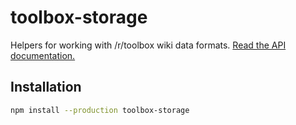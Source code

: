 # toolbox-storage

Helpers for working with /r/toolbox wiki data formats. [Read the API documentation.](https://toolbox-team.github.io/storage/modules/toolbox-storage.html)

## Installation

```bash
npm install --production toolbox-storage
```
